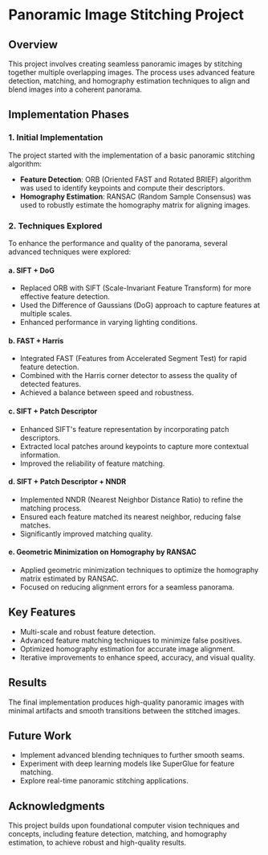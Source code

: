 # Panoramic Image Stitching Project

## Overview
This project involves creating seamless panoramic images by stitching together multiple overlapping images. The process uses advanced feature detection, matching, and homography estimation techniques to align and blend images into a coherent panorama.

## Implementation Phases

### 1. Initial Implementation
The project started with the implementation of a basic panoramic stitching algorithm:
- **Feature Detection**: ORB (Oriented FAST and Rotated BRIEF) algorithm was used to identify keypoints and compute their descriptors.
- **Homography Estimation**: RANSAC (Random Sample Consensus) was used to robustly estimate the homography matrix for aligning images.

### 2. Techniques Explored
To enhance the performance and quality of the panorama, several advanced techniques were explored:

#### a. **SIFT + DoG**
- Replaced ORB with SIFT (Scale-Invariant Feature Transform) for more effective feature detection.
- Used the Difference of Gaussians (DoG) approach to capture features at multiple scales.
- Enhanced performance in varying lighting conditions.

#### b. **FAST + Harris**
- Integrated FAST (Features from Accelerated Segment Test) for rapid feature detection.
- Combined with the Harris corner detector to assess the quality of detected features.
- Achieved a balance between speed and robustness.

#### c. **SIFT + Patch Descriptor**
- Enhanced SIFT's feature representation by incorporating patch descriptors.
- Extracted local patches around keypoints to capture more contextual information.
- Improved the reliability of feature matching.

#### d. **SIFT + Patch Descriptor + NNDR**
- Implemented NNDR (Nearest Neighbor Distance Ratio) to refine the matching process.
- Ensured each feature matched its nearest neighbor, reducing false matches.
- Significantly improved matching quality.

#### e. **Geometric Minimization on Homography by RANSAC**
- Applied geometric minimization techniques to optimize the homography matrix estimated by RANSAC.
- Focused on reducing alignment errors for a seamless panorama.

## Key Features
- Multi-scale and robust feature detection.
- Advanced feature matching techniques to minimize false positives.
- Optimized homography estimation for accurate image alignment.
- Iterative improvements to enhance speed, accuracy, and visual quality.

## Results
The final implementation produces high-quality panoramic images with minimal artifacts and smooth transitions between the stitched images.

## Future Work
- Implement advanced blending techniques to further smooth seams.
- Experiment with deep learning models like SuperGlue for feature matching.
- Explore real-time panoramic stitching applications.

## Acknowledgments
This project builds upon foundational computer vision techniques and concepts, including feature detection, matching, and homography estimation, to achieve robust and high-quality results.

